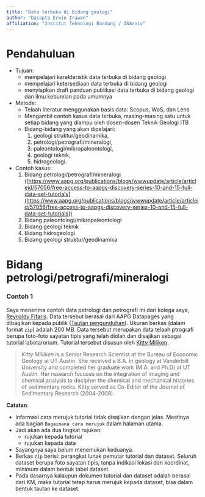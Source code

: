 ```yaml
---
title: "Data terbuka di bidang geologi"
author: "Dasapta Erwin Irawan"
affiliation: "Institut Teknologi Bandung / INArxiv"
---
```


# Pendahuluan

- Tujuan: 
  - mempelajari karakteristik data terbuka di bidang geologi
  - mempelajari ketersediaan data terbuka di bidang geologi
  - menyiapkan draft panduan publikasi data terbuka di bidang geologi dan ilmu kebumian pada umumnya
- Metode:
  - Telaah literatur menggunakan basis data: Scopus, WoS, dan Lens
  - Mengambil contoh kasus data terbuka, masing-masing satu untuk setiap bidang yang diampu oleh dosen-dosen Teknik Geologi ITB
  - Bidang-bidang yang akan dipelajari: 
    1. geologi struktur/geodinamika, 
    2. petrologi/petrografi/mineralogi,
    3. paleontologi/mikropaleontologi, 
    4. geologi teknik, 
    5. hidrogeologi.
- Contoh kasus:
  1. Bidang petrologi/petrografi/mineralogi ([https://www.aapg.org/publications/blogs/wwwupdate/article/articleid/57056/free-access-to-aapgs-discovery-series-10-and-15-full-data-set-tutorials](https://www.aapg.org/publications/blogs/wwwupdate/article/articleid/57056/free-access-to-aapgs-discovery-series-10-and-15-full-data-set-tutorials))
  2. Bidang paleontologi/mikropaleontologi
  3. Bidang geologi teknik
  4. Bidang hidrogeologi
  5. Bidang geologi struktur/geodinamika

# Bidang petrologi/petrografi/mineralogi

### Contoh 1

Saya menerima contoh data petrologi dan petrografi ini dari kolega saya, [Reynaldy Fifaris](https://scholar.google.co.id/citations?hl=en&user=20KtMUQAAAAJ&view_op=list_works&sortby=pubdate). Data tersebut berasal dari AAPG Datapages yang dibagikan kepada publik ([Tautan pengunduhan](http://www.datapages.com/files/ds10)). Ukuran berkas (dalam format `zip`) adalah 200 MB. Data tersebut merupakan data telaah ptrografi berupa foto-foto sayatan tipis yang telah diolah dan disajikan sebagai tutorial labotarorium. Tutorial tersebut disusun oleh [Kitty Miliken](https://scholar.google.com/citations?user=RNFK9SEAAAAJ&hl=en). 

> *Kitty Milliken* is a Senior Research Scientist at the Bureau of  Economic Geology at UT Austin. She received a B.A. in geology at  Vanderbilt University and completed her graduate work (M.A. and Ph.D) at UT Austin. Her research focuses on the integration of imaging and  chemical analysis to decipher the chemical and mechanical histories of  sedimentary rocks. Kitty served as Co-Editor of the Journal of  Sedimentary Research (2004-2008).

**Catatan**:

- Informasi cara merujuk tutorial tidak disajikan dengan jelas. Mestinya ada bagian `Bagaimana cara merujuk` dalam halaman utama.
- Jadi akan ada dua tingkat rujukan:
  - rujukan kepada tutorial
  - rujukan kepada data
- Sayangnya saya belum menemukan keduanya.
- Berkas `zip` berisi: perangkat lunak pemutar tutorial dan dataset. Seluruh dataset berupa foto sayatan tipis, tanpa indikasi lokasi dan koordinat, minimum dalam bentuk tabel dataset. 
- Pada dasarnya kalaupun dokumen tutorial dan dataset adalah berasal dari KM, maka tutorial tetap harus merujuk kepada dataset, bisa dalam bentuk tautan ke dataset.  